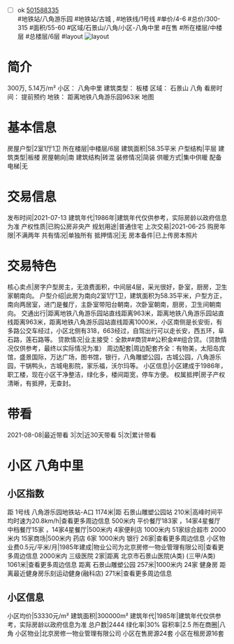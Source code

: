 - [ ] ok [501588335](https://bj.5i5j.com/ershoufang/501588335.html)  
 #地铁站/八角游乐园 #地铁站/古城 ,  #地铁线/1号线
#单价/4-6 #总价/300-315 #面积/55-60   #区域/石景山/八角/小区-八角中里 #在售 #所在楼层/中楼层 #总楼层/6层 #layout 
![layout](http://image2a.5i5j.com/bdir/layout/1968a7c52b3348f6b82c63a9f2d8c526.jpg_P5.jpg) 
# 简介 
 300万,  5.14万/m² 
小区： 八角中里
建筑类型： 板楼
区域： 石景山 八角
看房时间： 提前预约
地铁： 距离地铁八角游乐园963米 地图
# 基本信息 
 房屋户型|2室1厅1卫
所在楼层|中楼层/6层
建筑面积|58.35平米
户型结构|平层
建筑类型|板楼
房屋朝向|南
建筑结构|砖混
装修情况|简装
供暖方式|集中供暖
配备电梯|无
# 交易信息 
 发布时间|2021-07-13
建筑年代|1986年|建筑年代仅供参考，实际房龄以政府信息为准
产权性质|已购公房非央产
规划用途|普通住宅
上次交易|2021-06-25
购房年限|不满两年
共有情况|单独所有
抵押情况|无
房本备件|已上传房本照片
# 交易特色 
 核心卖点|房字户型房主，无浪费面积，中间层4层，采光很好，卧室，厨房，卫生家朝南向。
户型介绍|此房为南向2室1厅1卫，建筑面积为58.35平米，户型方正，南向两居室，进门是餐厅，主卧室带阳台朝南，次卧室朝南，厨房，卫生间朝南向。
交通出行|距离地铁八角游乐园站直线距离963米，距离地铁八角游乐园站直线距离963米，距离地铁八角游乐园站直线距离1000米，小区南侧是长安街，有多路公交车经过，小区北侧有318，663经过，自驾出行可以走长安，西五环，阜石路，莲石路等。
贷款情况|业主接受：全款##商贷##公积金##组合贷。（贷款情况仅供参考，最终以实际情况为准）
周边配套|周边配套齐全：有物美，太阳岛宾馆，盛景国际，万达广场，图书馆，银行，八角雕塑公园，古城公园，八角游乐园，干锅鸭头，古城电影院，家乐福，沃尔玛等。
小区信息|小区建成于1986年，职工楼，现在小区干净整洁，绿化多，楼间距宽，停车方便。
权属抵押|房子产权清晰，有抵押，无查封。
# 带看 
 2021-08-08|最近带看	 3|次|近30天带看	 5|次|累计带看
# 小区 八角中里
## 小区指数 
 距 1号线 八角游乐园地铁站-A口 1174米|距 石景山雕塑公园站 210米|高峰时间平均时速为20.8km/h|查看更多周边信息
500米内 平价餐厅183家 ，14家4星餐厅
中档餐厅15家 ，14家4星餐厅|500米内 4家便利店
1000米内 51家综合超市
2000米内 15家商场|500米内 药店 6家
1000米内 银行 26家|查看更多周边信息
小区物业费0.5元/平米/月|1985年建成|物业公司为北京房修一物业管理有限公司|查看更多周边信息
2000米内 三级医院 2家|距离 北京市石景山医院(A类) (三甲/A类) 1061米|查看更多周边信息
距离 石景山雕塑公园 257米|1000米内 24家 健身房
距离最近健身房乐刻运动健身(融科店) 271米|查看更多周边信息
## 小区信息 
 小区均价|53330元/m²
建筑面积|300000m²
建筑年代|1985年|建筑年代仅供参考，实际房龄以政府信息为准
总户数|2444
绿化率|30%
容积率|2.5
所在商圈|八角
小区物业|北京房修一物业管理有限公司
小区在售房源24套
小区在租房源16套
